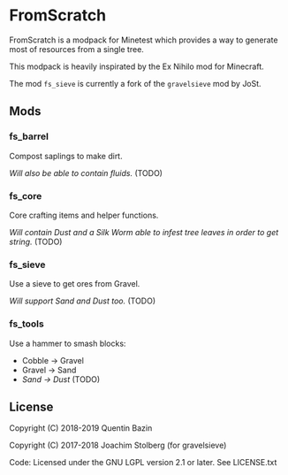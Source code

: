 # FromScratch

FromScratch is a modpack for Minetest which provides a way to generate most of resources from a single tree.

This modpack is heavily inspirated by the Ex Nihilo mod for Minecraft.

The mod `fs_sieve` is currently a fork of the `gravelsieve` mod by JoSt.

## Mods

### fs_barrel

Compost saplings to make dirt.

_Will also be able to contain fluids._ (TODO)

### fs_core

Core crafting items and helper functions.

_Will contain Dust and a Silk Worm able to infest tree leaves in order to get string._ (TODO)

### fs_sieve

Use a sieve to get ores from Gravel.

_Will support Sand and Dust too._ (TODO)

### fs_tools

Use a hammer to smash blocks:
- Cobble -> Gravel
- Gravel -> Sand
- _Sand -> Dust_ (TODO)

## License

Copyright (C) 2018-2019 Quentin Bazin

Copyright (C) 2017-2018 Joachim Stolberg (for gravelsieve)

Code: Licensed under the GNU LGPL version 2.1 or later. See LICENSE.txt

